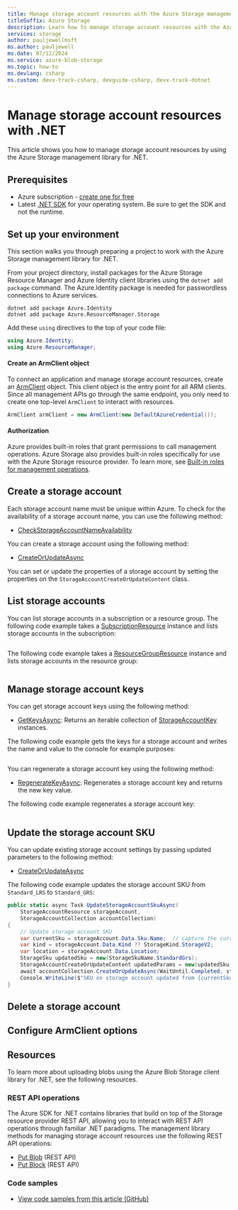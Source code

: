 ```yaml
---
title: Manage storage account resources with the Azure Storage management library for .NET
titleSuffix: Azure Storage
description: Learn how to manage storage account resources with the Azure Storage management library for .NET.
services: storage
author: pauljewellmsft
ms.author: pauljewell
ms.date: 07/12/2024
ms.service: azure-blob-storage
ms.topic: how-to
ms.devlang: csharp
ms.custom: devx-track-csharp, devguide-csharp, devx-track-dotnet
---
```


# Manage storage account resources with .NET

This article shows you how to manage storage account resources by using the Azure Storage management library for .NET.

## Prerequisites

- Azure subscription - [create one for free](https://azure.microsoft.com/free/)
- Latest [.NET SDK](https://dotnet.microsoft.com/download/dotnet) for your operating system. Be sure to get the SDK and not the runtime.

## Set up your environment

This section walks you through preparing a project to work with the Azure Storage management library for .NET.

From your project directory, install packages for the Azure Storage Resource Manager and Azure Identity client libraries using the `dotnet add package` command. The Azure.Identity package is needed for passwordless connections to Azure services.

```console
dotnet add package Azure.Identity
dotnet add package Azure.ResourceManager.Storage
```

Add these `using` directives to the top of your code file:

```csharp
using Azure.Identity;
using Azure.ResourceManager;
```

#### Create an ArmClient object

To connect an application and manage storage account resources, create an [ArmClient](/dotnet/api/azure.resourcemanager.armclient) object. This client object is the entry point for all ARM clients. Since all management APIs go through the same endpoint, you only need to create one top-level `ArmClient` to interact with resources.

```csharp
ArmClient armClient = new ArmClient(new DefaultAzureCredential());
```

#### Authorization

Azure provides built-in roles that grant permissions to call management operations. Azure Storage also provides built-in roles specifically for use with the Azure Storage resource provider. To learn more, see [Built-in roles for management operations](authorization-resource-provider.md).

## Create a storage account

Each storage account name must be unique within Azure. To check for the availability of a storage account name, you can use the following method:

- [CheckStorageAccountNameAvailability]()

You can create a storage account using the following method:

- [CreateOrUpdateAsync]()

You can set or update the properties of a storage account by setting the properties on the `StorageAccountCreateOrUpdateContent` class.

## List storage accounts

You can list storage accounts in a subscription or a resource group. The following code example takes a [SubscriptionResource]() instance and lists storage accounts in the subscription:

```csharp
```

The following code example takes a [ResourceGroupResource]() instance and lists storage accounts in the resource group:

```csharp
```

## Manage storage account keys

You can get storage account keys using the following method:

- [GetKeysAsync](): Returns an iterable collection of [StorageAccountKey]() instances.

The following code example gets the keys for a storage account and writes the name and value to the console for example purposes:

```csharp
```

You can regenerate a storage account key using the following method:

- [RegenerateKeyAsync](): Regenerates a storage account key and returns the new key value.

The following code example regenerates a storage account key:

```csharp
```

## Update the storage account SKU

You can update existing storage account settings by passing updated parameters to the following method:

- [CreateOrUpdateAsync]()

The following code example updates the storage account SKU from `Standard_LRS` to `Standard_GRS`:

```csharp
public static async Task UpdateStorageAccountSkuAsync(
    StorageAccountResource storageAccount,
    StorageAccountCollection accountCollection)
{
    // Update storage account SKU
    var currentSku = storageAccount.Data.Sku.Name;  // capture the current Sku value before updating
    var kind = storageAccount.Data.Kind ?? StorageKind.StorageV2;
    var location = storageAccount.Data.Location;
    StorageSku updatedSku = new(StorageSkuName.StandardGrs);
    StorageAccountCreateOrUpdateContent updatedParams = new(updatedSku, kind, location);
    await accountCollection.CreateOrUpdateAsync(WaitUntil.Completed, storageAccount.Data.Name, updatedParams);
    Console.WriteLine($"SKU on storage account updated from {currentSku} to {storageAccount.Get().Value.Data.Sku.Name}");
}
```

## Delete a storage account

## Configure ArmClient options



## Resources

To learn more about uploading blobs using the Azure Blob Storage client library for .NET, see the following resources.

### REST API operations

The Azure SDK for .NET contains libraries that build on top of the Storage resource provider REST API, allowing you to interact with REST API operations through familiar .NET paradigms. The management library methods for managing storage account resources use the following REST API operations:

- [Put Blob](/rest/api/storageservices/put-blob) (REST API)
- [Put Block](/rest/api/storageservices/put-block) (REST API)

### Code samples

- [View code samples from this article (GitHub)](https://github.com/Azure-Samples/AzureStorageSnippets/blob/master/blobs/howto/dotnet/BlobDevGuideBlobs/UploadBlob.cs)
